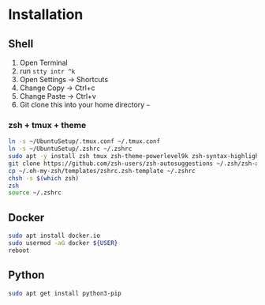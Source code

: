 # Installation


## Shell
1. Open Terminal
1. run ```stty intr ^k```
2. Open Settings -> Shortcuts 
2. Change Copy -> Ctrl+c
2. Change Paste -> Ctrl+v
1. Git clone this into your home directory `~`

### zsh + tmux + theme

```bash
ln -s ~/UbuntuSetup/.tmux.conf ~/.tmux.conf
ln -s ~/UbuntuSetup/.zshrc ~/.zshrc 
sudo apt -y install zsh tmux zsh-theme-powerlevel9k zsh-syntax-highlighting
git clone https://github.com/zsh-users/zsh-autosuggestions ~/.zsh/zsh-autosuggestions
cp ~/.oh-my-zsh/templates/zshrc.zsh-template ~/.zshrc
chsh -s $(which zsh)
zsh
source ~/.zshrc
```

## Docker
```bash
sudo apt install docker.io
sudo usermod -aG docker ${USER}
reboot
```

## Python
```bash
sudo apt get install python3-pip
```
